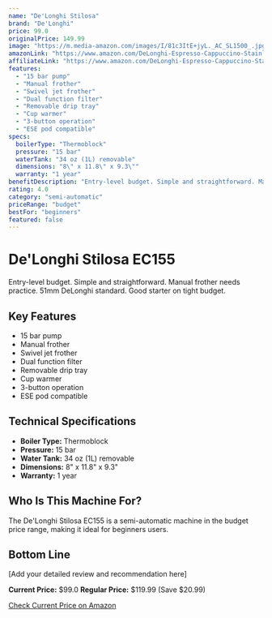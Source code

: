 ```yaml
---
name: "De'Longhi Stilosa"
brand: "De'Longhi"
price: 99.0
originalPrice: 149.99
image: "https://m.media-amazon.com/images/I/81c3ItE+jyL._AC_SL1500_.jpg"
amazonLink: "https://www.amazon.com/DeLonghi-Espresso-Cappuccino-Stainless-EC260BK/dp/B08C96BG9H?tag=homeespressohub-20"
affiliateLink: "https://www.amazon.com/DeLonghi-Espresso-Cappuccino-Stainless-EC260BK/dp/B08C96BG9H?tag=homeespressohub-20"
features:
  - "15 bar pump"
  - "Manual frother"
  - "Swivel jet frother"
  - "Dual function filter"
  - "Removable drip tray"
  - "Cup warmer"
  - "3-button operation"
  - "ESE pod compatible"
specs:
  boilerType: "Thermoblock"
  pressure: "15 bar"
  waterTank: "34 oz (1L) removable"
  dimensions: "8\" x 11.8\" x 9.3\""
  warranty: "1 year"
benefitDescription: "Entry-level budget. Simple and straightforward. Manual frother needs practice. 51mm DeLonghi standard. Good starter on tight budget."
rating: 4.0
category: "semi-automatic"
priceRange: "budget"
bestFor: "beginners"
featured: false
---
```


# De'Longhi Stilosa EC155

Entry-level budget. Simple and straightforward. Manual frother needs practice. 51mm DeLonghi standard. Good starter on tight budget.

## Key Features

- 15 bar pump
- Manual frother
- Swivel jet frother
- Dual function filter
- Removable drip tray
- Cup warmer
- 3-button operation
- ESE pod compatible

## Technical Specifications

- **Boiler Type:** Thermoblock
- **Pressure:** 15 bar
- **Water Tank:** 34 oz (1L) removable
- **Dimensions:** 8" x 11.8" x 9.3"
- **Warranty:** 1 year

## Who Is This Machine For?

The De'Longhi Stilosa EC155 is a semi-automatic machine in the budget price range, making it ideal for beginners users.

## Bottom Line

[Add your detailed review and recommendation here]

**Current Price:** $99.0
**Regular Price:** $119.99 (Save $20.99)

[Check Current Price on Amazon](https://www.amazon.com/dp/B01D35EQGS?tag=homeespressohub-20)
